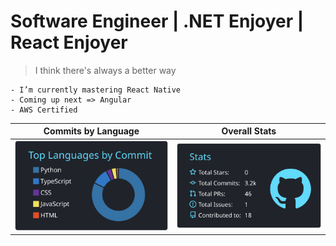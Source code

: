 # Software Engineer | .NET Enjoyer | React Enjoyer

> I think there's always a better way



````
- I’m currently mastering React Native
- Coming up next => Angular 
- AWS Certified 
````
Commits by Language        |  Overall Stats 
:-------------------------:|:-------------------------:
![](https://raw.githubusercontent.com/Madfarm/Madfarm/main/profile-summary-card-output/react/2-most-commit-language.svg) | ![](https://raw.githubusercontent.com/Madfarm/Madfarm/main/profile-summary-card-output/react/3-stats.svg) 










